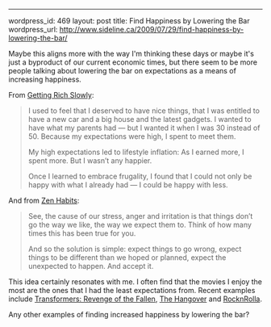 --- 
wordpress_id: 469
layout: post
title: Find Happiness by Lowering the Bar
wordpress_url: http://www.sideline.ca/2009/07/29/find-happiness-by-lowering-the-bar/

Maybe this aligns more with the way I'm thinking these days or maybe it's just a byproduct of our current economic times, but there seem to be more people talking about lowering the bar on expectations as a means of increasing happiness.

From [Getting Rich Slowly](http://www.getrichslowly.org/blog/2009/07/22/lower-your-expectations-increase-your-happiness/):

>I used to feel that I deserved to have nice things, that I was entitled to have a new car and a big house and the latest gadgets. I wanted to have what my parents had — but I wanted it when I was 30 instead of 50. Because my expectations were high, I spent to meet them.
>
>My high expectations led to lifestyle inflation: As I earned more, I spent more. But I wasn’t any happier.
>
>Once I learned to embrace frugality, I found that I could not only be happy with what I already had — I could be happy with less.

And from [Zen Habits](http://zenhabits.net/2009/07/a-beautiful-method-to-find-peace-of-mind/):

>See, the cause of our stress, anger and irritation is that things don’t go the way we like, the way we expect them to. Think of how many times this has been true for you.
>
>And so the solution is simple: expect things to go wrong, expect things to be different than we hoped or planned, expect the unexpected to happen. And accept it.

This idea certainly resonates with me.  I often find that the movies I enjoy the most are the ones that I had the least expectations from.  Recent examples include [Transformers: Revenge of the Fallen](http://www.imdb.com/title/tt1055369/), [The Hangover](http://www.imdb.com/title/tt1119646/) and [RocknRolla](http://www.imdb.com/title/tt1032755/).

Any other examples of finding increased happiness by lowering the bar?
